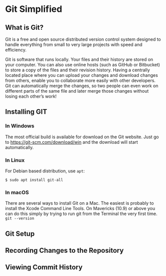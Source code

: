 # Git Simplified

## What is Git?

Git is a free and open source distributed version control system designed to handle everything from small to very large projects with speed and efficiency.

Git is software that runs locally. Your files and their history are stored on your computer. You can also use online hosts (such as GitHub or Bitbucket) to store a copy of the files and their revision history. Having a centrally located place where you can upload your changes and download changes from others, enable you to collaborate more easily with other developers. Git can automatically merge the changes, so two people can even work on different parts of the same file and later merge those changes without losing each other’s work!

## Installing GIT

### In Windows
The most official build is available for download on the Git website. Just go to https://git-scm.com/download/win and the download will start automatically.

### In Linux
For Debian based distribution, use `apt`:
```
$ sudo apt install git-all
```

### In macOS
There are several ways to install Git on a Mac. The easiest is probably to install the Xcode Command Line Tools. On Mavericks (10.9) or above you can do this simply by trying to run git from the Terminal the very first time.
`git --version`

## Git Setup

## Recording Changes to the Repository

## Viewing Commit History
